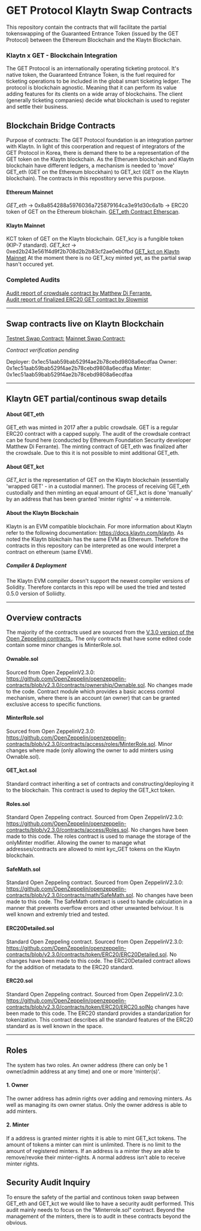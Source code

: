 # GET Protocol Klaytn Swap Contracts
This repository contain the contracts that will facilitate the partial tokenswapping of the Guaranteed Entrance Token (issued by the GET Protocol) between the Ethereum Blockchain and the Klaytn Blockchain.

###  Klaytn x GET - Blockchain Integration
The GET Protocol is an internationally operating ticketing protocol. It's native token, the Guaranteed Entrance Token, is the fuel required for ticketing operations to be included in the global smart ticketing ledger. The protocol is blockchain agnostic. Meaning that it can perform its value adding features for its clients on a wide array of blockchains. The client (generally ticketing companies) decide what blockchain is used to register and settle their business. 


## Blockchain Bridge Contracts 
Purpose of contracts: The GET Protocol foundation is an integration partner with Klaytn. In light of this coorperation and request of integrators of the GET Protocol in Korea, there is demand there to be a representation of the GET token on the Klaytn blockchain. As the Etheruem blockchain and Klaytn blockchain have different ledgers, a mechanism is needed to 'move' GET_eth (GET on the Ethereum blocckhain) to GET_kct (GET on the Klaytn blockchain). The contracts in this repostitory serve this purpose.  


#### Ethereum Mainnet
*GET_eth* -> 0x8a854288a5976036a725879164ca3e91d30c6a1b -> ERC20 token of GET on the Ethereum blokchain. [GET_eth Contract Etherscan](https://etherscan.io/token/0x8a854288a5976036a725879164ca3e91d30c6a1b).   

#### Klaytn Mainnet
KCT token of GET on the Klaytn blockchain. GET_kcy is a fungible token (KIP-7 standard).
*GET_kct* -> 0xed2b243e561f4d9f2b708d2b2b83cf2ae0eb0fbd 
[GET_kct on Klaytn Mainnet](https://scope.klaytn.com/account/0xed2b243e561f4d9f2b708d2b2b83cf2ae0eb0fbd?tabId=internalTx) At the moment there is no GET_kcy minted yet, as the partial swap hasn't occured yet.

### Completed Audits
 [Audit report of crowdsale contract by Matthew Di Ferrante.](https://github.com/mattdf/audits/tree/master/guts)   
[Audit report of finalized ERC20 GET contract by Slowmist](https://github.com/kasper-keunen/GET_Protocol_Audit_Swap/blob/main/audit_reports/Smart%20Contract%20Security%20Audit%20-%20GET.pdf)  


---

## Swap contracts live on Klaytn Blockchain
[Testnet Swap Contract:](https://baobab.scope.klaytn.com/account/0xed2b243e561f4d9f2b708d2b2b83cf2ae0eb0fbd)
[Mainnet Swap Contract:](https://scope.klaytn.com/account/0xed2b243e561f4d9f2b708d2b2b83cf2ae0eb0fbd?tabId=internalTx)

*Contract verification pending*

Deployer: 0x1ec51aab59bab529f4ae2b78cebd9808a6ecdfaa
Owner: 0x1ec51aab59bab529f4ae2b78cebd9808a6ecdfaa 
Minter: 0x1ec51aab59bab529f4ae2b78cebd9808a6ecdfaa

---

## Klaytn GET partial/continous swap details

#### About GET_eth 
GET_eth was minted in 2017 after a public crowdsale. GET is a regular ERC20 contract with a capped supply. The audit of the crowdsale contract can be found here (conducted by Ethereum Foundation Security developer Matthew Di Ferrante). The minting contract of GET_eth was finalized after the crowdsale. Due to this it is not possible to mint additional GET_eth.


#### About GET_kct
*GET_kct* is  the representation of GET on the Klaytn blockchain (essentially 'wrapped GET' - in a custodial manner). The process of receiving GET_eth custodially and then minting an equal amount of GET_kct is done 'manually' by an address that has been granted 'minter rights' -> a minterrole. 

#### About the Klaytn Blockchain
Klaytn is an EVM compatible blockchain. For more information about Klaytn refer to the following documentation: https://docs.klaytn.com/klaytn. As noted the Klaytn blokchain has the same EVM as Ethereum. Thefefore the contracts in this repository can be interpreted as one would interpret a contract on ethereum (same EVM). 

##### Compiler & Deployment
The Klaytn EVM compiler doesn't support the newest compiler versions of Solidity. Therefore contarcts in this repo will be used the tried and tested 0.5.0 version of Soliidty.  

---

## Overview contracts 
The majority of the contracts used are sourced from the [V.3.0 version of the Open Zeppeling contracts.](https://github.com/OpenZeppelin/openzeppelin-contracts/blob/v2.3.0/contracts/). The only contracts that have some edited code contain some minor changes is MinterRole.sol. 

#### Ownable.sol
Sourced from Open ZeppelinV2.3.0: https://github.com/OpenZeppelin/openzeppelin-contracts/blob/v2.3.0/contracts/ownership/Ownable.sol. No changes made to the code. Contract module which provides a basic access control mechanism, where there is an account (an owner) that can be granted exclusive access to specific functions.

#### MinterRole.sol
Sourced from Open ZeppelinV2.3.0: https://github.com/OpenZeppelin/openzeppelin-contracts/blob/v2.3.0/contracts/access/roles/MinterRole.sol. Minor changes where made (only allowing the owner to add minters using Ownable.sol). 

#### GET_kct.sol
Standard contract inheriting a set of contracts and constructing/deploying it to the blockchain. This contract is used to deploy the GET_kct token. 

#### Roles.sol
Standard Open Zeppeling contract. Sourced from Open ZeppelinV2.3.0: https://github.com/OpenZeppelin/openzeppelin-contracts/blob/v2.3.0/contracts/access/Roles.sol. No changes have been made to this code. The roles contract is used to manage the storage of the onlyMinter modifier. Allowing the owner to manage what addresses/contracts are allowed to mint kyc_GET tokens on the Klaytn blockchain. 

#### SafeMath.sol
Standard Open Zeppeling contract. Sourced from Open ZeppelinV2.3.0: https://github.com/OpenZeppelin/openzeppelin-contracts/blob/v2.3.0/contracts/math/SafeMath.sol. No changes have been made to this code. The SafeMath contract is used to handle calculation in a manner that prevents overflow errors and other unwanted behviour. It is well known and extremly tried and tested. 

#### ERC20Detailed.sol
Standard Open Zeppeling contract. Sourced from Open ZeppelinV2.3.0: https://github.com/OpenZeppelin/openzeppelin-contracts/blob/v2.3.0/contracts/token/ERC20/ERC20Detailed.sol. No changes have been made to this code. The ERC20Detailed contract allows for the addition of metadata to the ERC20 standard. 

#### ERC20.sol 
Standard Open Zeppeling contract. Sourced from Open ZeppelinV2.3.0: https://github.com/OpenZeppelin/openzeppelin-contracts/blob/v2.3.0/contracts/token/ERC20/ERC20.solNo changes have been made to this code. The ERC20 standard provides a standarization for tokenization. This contract describes all the standard features of the ERC20 standard as is well known in the space.

----

## Roles 
The system has two roles. An owner address (there can only be 1 owner/admin address at any time) and one or more 'minter(s)'. 

#### 1. Owner
The owner address has admin rights over adding and removing minters. As well as managing its own owner status. Only the owner address is able to add minters.

#### 2. Minter
If a address is granted minter rights it is able to mint GET_kct tokens. The amount of tokens a minter can mint is unlimited. There is no limit to the amount of registered minters.  If an address is a minter they are able to remove/revoke their minter-rights. A normal address isn't able to receive minter rights.

## Security Audit Inquiry
To ensure the safety of the partial and continous token swap between GET_eth and GET_kct we would like to have a security audit performed. This audit mainly needs to focus on the "Minterrole.sol" contract. Beyond the management of the minters, there is to audit in these contracts beyond the obvious. 



